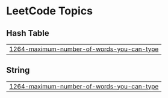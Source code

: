 

<!---LeetCode Topics Start-->
# LeetCode Topics
## Hash Table
|  |
| ------- |
| [1264-maximum-number-of-words-you-can-type](https://github.com/solomon-2105/Leetcode-problems/tree/master/1264-maximum-number-of-words-you-can-type) |
## String
|  |
| ------- |
| [1264-maximum-number-of-words-you-can-type](https://github.com/solomon-2105/Leetcode-problems/tree/master/1264-maximum-number-of-words-you-can-type) |
<!---LeetCode Topics End-->
